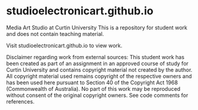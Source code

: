 # studioelectronicart.github.io
Media Art Studio at Curtin University
This is a repository for student work and does not contain teaching material.

Visit studioelectronicart.github.io to view work.

Disclaimer regarding work from external sources:
This student work has been created as part of an assignment in an approved course of study for Curtin University and contains copyright material not created by the author. All copyright material used remains copyright of the respective owners and has been used here pursuant to Section 40 of the Copyright Act 1968 (Commonwealth of Australia). No part of this work may be reproduced without consent of the original copyright owners. See code comments for references.
